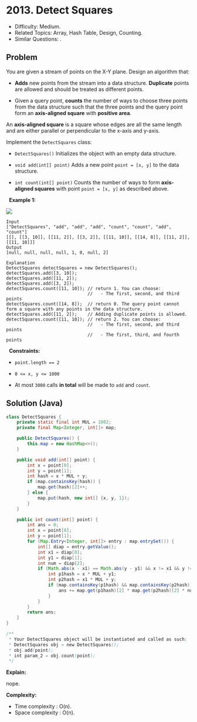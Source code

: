 # 2013. Detect Squares

- Difficulty: Medium.
- Related Topics: Array, Hash Table, Design, Counting.
- Similar Questions: .

## Problem

You are given a stream of points on the X-Y plane. Design an algorithm that:


	
- **Adds** new points from the stream into a data structure. **Duplicate** points are allowed and should be treated as different points.
	
- Given a query point, **counts** the number of ways to choose three points from the data structure such that the three points and the query point form an **axis-aligned square** with **positive area**.


An **axis-aligned square** is a square whose edges are all the same length and are either parallel or perpendicular to the x-axis and y-axis.

Implement the ```DetectSquares``` class:


	
- ```DetectSquares()``` Initializes the object with an empty data structure.
	
- ```void add(int[] point)``` Adds a new point ```point = [x, y]``` to the data structure.
	
- ```int count(int[] point)``` Counts the number of ways to form **axis-aligned squares** with point ```point = [x, y]``` as described above.


 
**Example 1:**

![](https://assets.leetcode.com/uploads/2021/09/01/image.png)

```
Input
["DetectSquares", "add", "add", "add", "count", "count", "add", "count"]
[[], [[3, 10]], [[11, 2]], [[3, 2]], [[11, 10]], [[14, 8]], [[11, 2]], [[11, 10]]]
Output
[null, null, null, null, 1, 0, null, 2]

Explanation
DetectSquares detectSquares = new DetectSquares();
detectSquares.add([3, 10]);
detectSquares.add([11, 2]);
detectSquares.add([3, 2]);
detectSquares.count([11, 10]); // return 1. You can choose:
                               //   - The first, second, and third points
detectSquares.count([14, 8]);  // return 0. The query point cannot form a square with any points in the data structure.
detectSquares.add([11, 2]);    // Adding duplicate points is allowed.
detectSquares.count([11, 10]); // return 2. You can choose:
                               //   - The first, second, and third points
                               //   - The first, third, and fourth points
```

 
**Constraints:**


	
- ```point.length == 2```
	
- ```0 <= x, y <= 1000```
	
- At most ```3000``` calls **in total** will be made to ```add``` and ```count```.



## Solution (Java)

```java
class DetectSquares {
    private static final int MUL = 1002;
    private final Map<Integer, int[]> map;

    public DetectSquares() {
        this.map = new HashMap<>();
    }

    public void add(int[] point) {
        int x = point[0];
        int y = point[1];
        int hash = x * MUL + y;
        if (map.containsKey(hash)) {
            map.get(hash)[2]++;
        } else {
            map.put(hash, new int[] {x, y, 1});
        }
    }

    public int count(int[] point) {
        int ans = 0;
        int x = point[0];
        int y = point[1];
        for (Map.Entry<Integer, int[]> entry : map.entrySet()) {
            int[] diap = entry.getValue();
            int x1 = diap[0];
            int y1 = diap[1];
            int num = diap[2];
            if (Math.abs(x - x1) == Math.abs(y - y1) && x != x1 && y != y1) {
                int p1hash = x * MUL + y1;
                int p2hash = x1 * MUL + y;
                if (map.containsKey(p1hash) && map.containsKey(p2hash)) {
                    ans += map.get(p1hash)[2] * map.get(p2hash)[2] * num;
                }
            }
        }
        return ans;
    }
}

/**
 * Your DetectSquares object will be instantiated and called as such:
 * DetectSquares obj = new DetectSquares();
 * obj.add(point);
 * int param_2 = obj.count(point);
 */
```

**Explain:**

nope.

**Complexity:**

* Time complexity : O(n).
* Space complexity : O(n).
